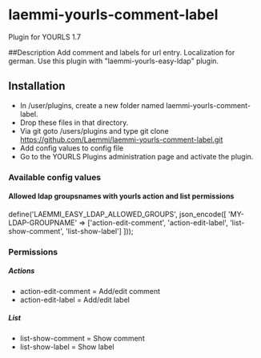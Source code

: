 # laemmi-yourls-comment-label
Plugin for YOURLS 1.7

##Description
Add comment and labels for url entry. Localization for german.
Use this plugin with "laemmi-yourls-easy-ldap" plugin.

## Installation
* In /user/plugins, create a new folder named laemmi-yourls-comment-label.
* Drop these files in that directory.
* Via git goto /users/plugins and type git clone https://github.com/Laemmi/laemmi-yourls-comment-label.git
* Add config values to config file
* Go to the YOURLS Plugins administration page and activate the plugin.

### Available config values
#### Allowed ldap groupsnames with yourls action and list permissions
define('LAEMMI_EASY_LDAP_ALLOWED_GROUPS', json_encode([
    'MY-LDAP-GROUPNAME' => ['action-edit-comment', 'action-edit-label', 'list-show-comment', 'list-show-label']
]));

### Permissions
##### Actions
* action-edit-comment = Add/edit comment
* action-edit-label = Add/edit label

##### List
* list-show-comment = Show comment
* list-show-label = Show label
